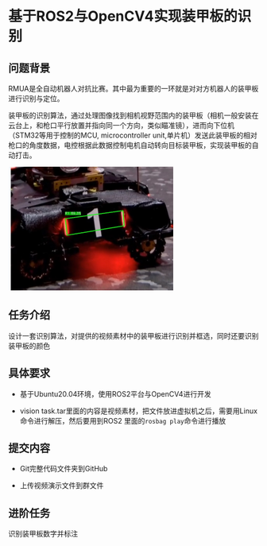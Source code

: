 # 基于ROS2与OpenCV4实现装甲板的识别

 

## 问题背景

RMUA是全自动机器人对抗比赛。其中最为重要的一环就是对对方机器人的装甲板进行识别与定位。

装甲板的识别算法，通过处理图像找到相机视野范围内的装甲板（相机一般安装在云台上，和枪口平行放置并指向同一个方向，类似瞄准镜），进而向下位机（STM32等用于控制的MCU, microcontroller unit,单片机）发送此装甲板的相对枪口的角度数据，电控根据此数据控制电机自动转向目标装甲板，实现装甲板的自动打击。

![img](ArmorDetection\1657464928745.png) 

 

## **任务介绍**

设计一套识别算法，对提供的视频素材中的装甲板进行识别并框选，同时还要识别装甲板的颜色

 

## 具体要求

- 基于Ubuntu20.04环境，使用ROS2平台与OpenCV4进行开发

- vision task.tar里面的内容是视频素材，把文件放进虚拟机之后，需要用Linux命令进行解压，然后要用到ROS2 里面的`rosbag play`命令进行播放 

## **提交内容**

- Git完整代码文件夹到GitHub

- 上传视频演示文件到群文件

 

## **进阶任务**

识别装甲板数字并标注

 